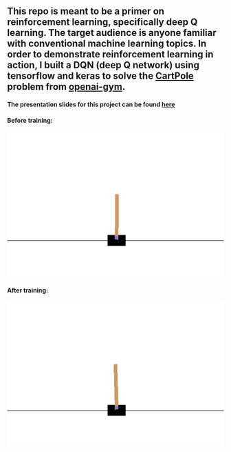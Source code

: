 ## This repo is meant to be a primer on reinforcement learning, specifically deep Q learning. The target audience is anyone familiar with conventional machine learning topics. In order to demonstrate reinforcement learning in action, I built a DQN (deep Q network) using tensorflow and keras to solve the [CartPole](https://gym.openai.com/envs/CartPole-v1/) problem from [openai-gym](https://gym.openai.com/).

#### The presentation slides for this project can be found [here](https://github.com/c24thomas/cuddly-adventure/blob/main/data/An%20Introduction%20to%20Reinforcement%20Learning.pptx)

#### Before training:
<img src=https://github.com/c24thomas/cuddly-adventure/blob/main/videos/naive.gif>

#### After training:
<img src=https://github.com/c24thomas/cuddly-adventure/blob/main/videos/solved.gif>
